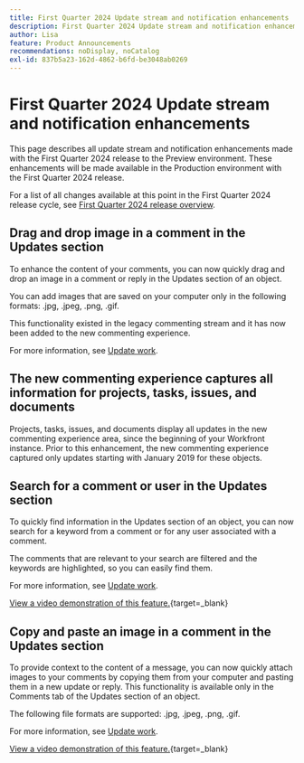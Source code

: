 ```yaml
---
title: First Quarter 2024 Update stream and notification enhancements
description: First Quarter 2024 Update stream and notification enhancements
author: Lisa
feature: Product Announcements
recommendations: noDisplay, noCatalog
exl-id: 837b5a23-162d-4862-b6fd-be3048ab0269
---
```

# First Quarter 2024 Update stream and notification enhancements

This page describes all update stream and notification enhancements made with the First Quarter 2024 release to the Preview environment. These enhancements will be made available in the Production environment with the First Quarter 2024 release.

For a list of all changes available at this point in the First Quarter 2024 release cycle, see [First Quarter 2024 release overview](/help/quicksilver/product-announcements/product-releases/24-q1-release-activity/24-q1-release-overview.md).

## Drag and drop image in a comment in the Updates section

To enhance the content of your comments, you can now quickly drag and drop an image in a comment or reply in the Updates section of an object.

You can add images that are saved on your computer only in the following formats: .jpg, .jpeg, .png, .gif.

This functionality existed in the legacy commenting stream and it has now been added to the new commenting experience.

For more information, see [Update work](/help/quicksilver/workfront-basics/updating-work-items-and-viewing-updates/update-work.md).

## The new commenting experience captures all information for projects, tasks, issues, and documents

Projects, tasks, issues, and documents display all updates in the new commenting experience area, since the beginning of your Workfront instance. Prior to this enhancement, the new commenting experience captured only updates starting with January 2019 for these objects. 

## Search for a comment or user in the Updates section

To quickly find information in the Updates section of an object, you can now search for a keyword from a comment or for any user associated with a comment.

The comments that are relevant to your search are filtered and the keywords are highlighted, so you can easily find them.

For more information, see [Update work](/help/quicksilver/workfront-basics/updating-work-items-and-viewing-updates/update-work.md).

[View a video demonstration of this feature.](https://video.tv.adobe.com/v/3425730/){target=_blank}

## Copy and paste an image in a comment in the Updates section

To provide context to the content of a message, you can now quickly attach images to your comments by copying them from your computer and pasting them in a new update or reply. This functionality is available only in the Comments tab of the Updates section of an object.

The following file formats are supported: .jpg, .jpeg, .png, .gif.

For more information, see [Update work](/help/quicksilver/workfront-basics/updating-work-items-and-viewing-updates/update-work.md).

[View a video demonstration of this feature.](https://video.tv.adobe.com/v/3425731/){target=_blank}
